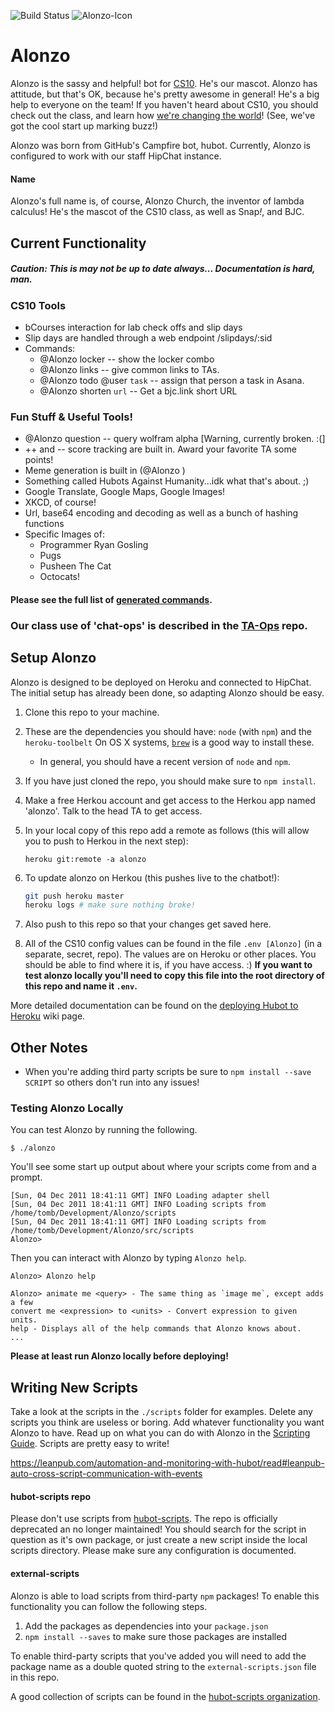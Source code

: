 ![Build Status](https://travis-ci.org/cs10/Alonzo.svg?branch=master)
![Alonzo-Icon][icon]
# Alonzo

Alonzo is the sassy and helpful! bot for [CS10][awesomest-class]. He's our mascot. Alonzo has attitude, but that's OK, because he's pretty awesome in general! He's a big help to everyone on the team! If you haven't heard about CS10, you should check out the class, and learn how [we're changing the world][bjc4nyc]!
(See, we've got the cool start up marking buzz!)

Alonzo was born from GitHub's Campfire bot, hubot. Currently, Alonzo is configured to work with our staff HipChat instance.

#### Name
Alonzo's full name is, of course, Alonzo Church, the inventor of lambda calculus! He's the mascot of the CS10 class, as well as Snap<i>!</i>, and BJC. 

## Current Functionality
##### Caution: This is may not be up to date always... Documentation is hard, man.
### CS10 Tools
* bCourses interaction for lab check offs and slip days
* Slip days are handled through a web endpoint /slipdays/:sid
* Commands:
	* @Alonzo locker -- show the locker combo
	* @Alonzo links  -- give common links to TAs.
	* @Alonzo todo @user `task` -- assign that person a task in Asana.
	* @Alonzo shorten `url` -- Get a bjc.link short URL

### Fun Stuff & Useful Tools!
* @Alonzo question -- query wolfram alpha [Warning, currently broken. :(]
* ++ and -- score tracking are built in. Award your favorite TA some points!
* Meme generation is built in (@Alonzo <Meme Text>)
* Something called Hubots Against Humanity...idk what that's about. ;)
* Google Translate, Google Maps, Google Images!
* XKCD, of course!
* Url, base64 encoding and decoding as well as a bunch of hashing functions
* Specific Images of:
	* Programmer Ryan Gosling
	* Pugs
	* Pusheen The Cat
	* Octocats!

#### Please see the full list of [generated commands][help].

### Our class use of 'chat-ops' is described in the [TA-Ops](https://github.com/cs10/TA-Ops) repo.

## Setup Alonzo
Alonzo is designed to be deployed on Heroku and connected to HipChat. The initial setup has already been done, so adapting Alonzo should be easy.

1. Clone this repo to your machine.
2. These are the dependencies you should have:
    `node` (with `npm`) and the `heroku-toolbelt`
    On OS X systems, [`brew`](brew) is a good way to install these.
	* In general, you should have a recent version of `node` and `npm`.
3. If you have just cloned the repo, you should make sure to `npm install`.
4. Make a free Herkou account and get access to the Herkou app named 'alonzo'. Talk to the head TA to get access.
5. In your local copy of this repo add a remote as follows (this will allow you to push to Herkou in the next step):

    ```
    heroku git:remote -a alonzo
    ```

6. To update alonzo on Herkou (this pushes live to the chatbot!):

    ```bash
    git push heroku master
    heroku logs # make sure nothing broke!
    ```

7. Also push to this repo so that your changes get saved here.
8. All of the CS10 config values can be found in the file `.env [Alonzo]` (in a separate, secret, repo). The values are on Heroku or other places. You should be able to find where it is, if you have access. :) **If you want to test alonzo locally you'll need to copy this file into the root directory of this repo and name it `.env`.**

More detailed documentation can be found on the
[deploying Hubot to Heroku][deploy-heroku] wiki page.

## Other Notes
* When you're adding third party scripts be sure to `npm install --save SCRIPT` so others don't run into any issues!

### Testing Alonzo Locally

You can test Alonzo by running the following.

    $ ./alonzo

You'll see some start up output about where your scripts come from and a
prompt.

    [Sun, 04 Dec 2011 18:41:11 GMT] INFO Loading adapter shell
    [Sun, 04 Dec 2011 18:41:11 GMT] INFO Loading scripts from /home/tomb/Development/Alonzo/scripts
    [Sun, 04 Dec 2011 18:41:11 GMT] INFO Loading scripts from /home/tomb/Development/Alonzo/src/scripts
    Alonzo>

Then you can interact with Alonzo by typing `Alonzo help`.

    Alonzo> Alonzo help

    Alonzo> animate me <query> - The same thing as `image me`, except adds a few
    convert me <expression> to <units> - Convert expression to given units.
    help - Displays all of the help commands that Alonzo knows about.
    ...

__Please at least run Alonzo locally before deploying!__

## Writing New Scripts

Take a look at the scripts in the `./scripts` folder for examples.
Delete any scripts you think are useless or boring. Add whatever functionality you want Alonzo to have. Read up on what you can do with Alonzo in the [Scripting Guide][scripts]. Scripts are pretty easy to write!

https://leanpub.com/automation-and-monitoring-with-hubot/read#leanpub-auto-cross-script-communication-with-events

#### hubot-scripts repo
Please don't use scripts from [hubot-scripts][Hubot-scripts]. The repo is officially deprecated an no longer maintained! You should search for the script in question as it's own package, or just create a new script inside the local scripts directory. Please make sure any configuration is documented.

#### external-scripts
Alonzo is able to load scripts from third-party `npm` packages! To enable
this functionality you can follow the following steps.

1. Add the packages as dependencies into your `package.json`
2. `npm install --saves` to make sure those packages are installed

To enable third-party scripts that you've added you will need to add the package
name as a double quoted string to the `external-scripts.json` file in this repo.

A good collection of scripts can be found in the [hubot-scripts organization](https://github.com/hubot-scripts).

[icon]: http://snap.berkeley.edu/alonzo.svg
[awesomest-class]: http://cs10.org/
[bjc4nyc]: http://bjc.berkeley.edu/website/bjc4nyc.html
[help]: http://alonzo.herokuapp.com/Alonzo/help
[Hubot-scripts]: https://github.com/github/Hubot-scripts
[scripts]: https://github.com/github/Alonzo/blob/master/docs/scripting.md
[heroku-node-docs]: http://devcenter.heroku.com/articles/node-js
[deploy-heroku]: https://github.com/github/Hubot/blob/master/docs/deploying/heroku.md
